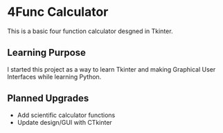 # 4Func Calculator
This is a basic four function calculator desgned in Tkinter. 

## Learning Purpose
I started this project as a way to learn Tkinter and making Graphical User Interfaces while learning Python. 

## Planned Upgrades
* Add scientific calculator functions 
* Update design/GUI with CTkinter 